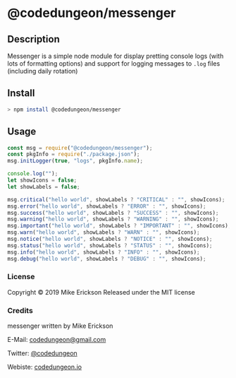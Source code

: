 # @codedungeon/messenger

## Description

Messenger is a simple node module for display pretting console logs (with lots of formatting options) and support for logging messages to `.log` files (including daily rotation)

## Install

```bash
> npm install @codedungeon/messenger
```

## Usage

```js
const msg = require("@codedungeon/messenger");
const pkgInfo = require("./package.json");
msg.initLogger(true, "logs", pkgInfo.name);

console.log("");
let showIcons = false;
let showLabels = false;

msg.critical("hello world", showLabels ? "CRITICAL" : "", showIcons);
msg.error("hello world", showLabels ? "ERROR" : "", showIcons);
msg.success("hello world", showLabels ? "SUCCESS" : "", showIcons);
msg.warning("hello world", showLabels ? "WARNING" : "", showIcons);
msg.important("hello world", showLabels ? "IMPORTANT" : "", showIcons);
msg.warn("hello world", showLabels ? "WARN" : "", showIcons);
msg.notice("hello world", showLabels ? "NOTICE" : "", showIcons);
msg.status("hello world", showLabels ? "STATUS" : "", showIcons);
msg.info("hello world", showLabels ? "INFO" : "", showIcons);
msg.debug("hello world", showLabels ? "DEBUG" : "", showIcons);
```

### License

Copyright &copy; 2019 Mike Erickson
Released under the MIT license

### Credits

messenger written by Mike Erickson

E-Mail: [codedungeon@gmail.com](mailto:codedungeon@gmail.com)

Twitter: [@codedungeon](http://twitter.com/codedungeon)

Webiste: [codedungeon.io](http://codedungeon.io)
